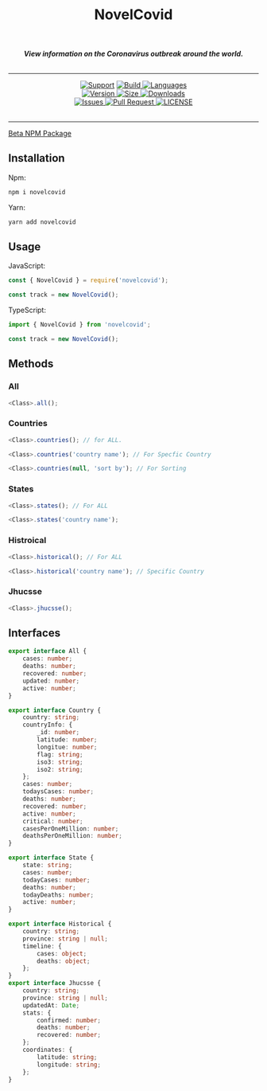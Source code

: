 <div align="center">
        <h1> NovelCovid </h1>
  <br>
  <br>
    <strong> <i>View information on the Coronavirus outbreak around the world.</i></strong>
  <br>
  <br>
  <hr>
  <a href="https://discord.gg/tTEBTxR">
    <img src="https://img.shields.io/discord/502930687503106068.svg?colorB=Blue&logo=discord&label=Support&style=for-the-badge" alt="Support"></a>

<a href="https://github.com/NovelCOVID/node-api/actions?query=workflow%3ABuild">
    <img src="https://img.shields.io/github/workflow/status/NovelCOVID/node-api/Build?color=green&label=Build&logo=github&logoColor=green&style=for-the-badge" alt="Build">
</a>

<a href="https://github.com/NovelCOVID/node-api">
    <img src="https://img.shields.io/github/languages/top/NovelCOVID/node-api?logo=typescript&logoColor=blue&style=for-the-badge" alt="Languages">
</a>
<br>
<a href="https://www.npmjs.com/package/novelcovid">
    <img src="https://img.shields.io/npm/v/novelcovid?logo=npm&style=for-the-badge" alt="Version">
</a>
<a href="https://www.npmjs.com/package/novelcovid">
	<img src="https://img.shields.io/bundlephobia/min/novelcovid?color=red&label=SIZE&logo=npm&style=for-the-badge", alt="Size">
</a>
<a href="https://www.npmjs.com/package/novelcovid">
<img src="https://img.shields.io/npm/dw/novelcovid?logo=npm&style=for-the-badge", alt="Downloads">
</a>
<br>
<a href="https://github.com/NovelCOVID/node-api/issues">
    <img src="https://img.shields.io/github/issues/NovelCOVID/node-api?color=red&logo=github&logoColor=red&style=for-the-badge" alt="Issues">
</a>

<a href="https://github.com/NovelCOVID/node-api/pulls">
    <img src="https://img.shields.io/github/issues-pr/NovelCOVID/node-api?logo=github&logoColor=brightgreen&style=for-the-badge" alt="Pull Request">
</a>
<a href="https://github.com/NovelCOVID/node-api/blob/master/LICENSE"><img src="https://img.shields.io/github/license/NovelCOVID/node-api?color=37f149&style=for-the-badge" alt="LICENSE">
</a>
<br>
<br>
<hr>
</div>


[Beta NPM Package](https://www.npmjs.com/package/covidtracker)


## Installation

Npm:

```bash
npm i novelcovid
```

Yarn:

```bash
yarn add novelcovid
```

## Usage

JavaScript:

```js
const { NovelCovid } = require('novelcovid');

const track = new NovelCovid();
```

TypeScript:

```ts
import { NovelCovid } from 'novelcovid';

const track = new NovelCovid();
```

## Methods

### All
```js
<Class>.all();
```
### Countries

```js
<Class>.countries(); // for ALL.
```
```js
<Class>.countries('country name'); // For Specfic Country
```
```js
<Class>.countries(null, 'sort by'); // For Sorting
```

### States
```js
<Class>.states(); // For ALL

<Class>.states('country name');
```

### Histroical
```js
<Class>.historical(); // For ALL
```
```js
<Class>.historical('country name'); // Specific Country
```

### Jhucsse
```js
<Class>.jhucsse();
```

## Interfaces
```ts
export interface All {
	cases: number;
	deaths: number;
	recovered: number;
	updated: number;
	active: number;
}

export interface Country {
	country: string;
	countryInfo: {
		_id: number;
		latitude: number;
		longitue: number;
		flag: string;
		iso3: string;
		iso2: string;
	};
	cases: number;
	todaysCases: number;
	deaths: number;
	recovered: number;
	active: number;
	critical: number;
	casesPerOneMillion: number;
	deathsPerOneMillion: number;
}

export interface State {
	state: string;
	cases: number;
	todayCases: number;
	deaths: number;
	todayDeaths: number;
	active: number;
}

export interface Historical {
	country: string;
	province: string | null;
	timeline: {
		cases: object;
		deaths: object;
	};
}
export interface Jhucsse {
	country: string;
	province: string | null;
	updatedAt: Date;
	stats: {
		confirmed: number;
		deaths: number;
		recovered: number;
	};
	coordinates: {
		latitude: string;
		longitude: string;
	};
}
```
